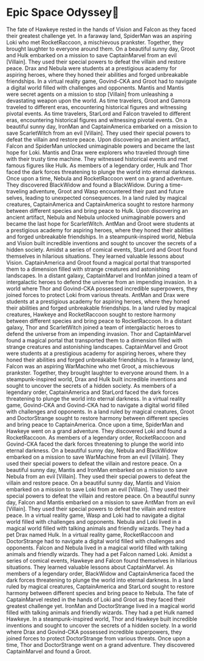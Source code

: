 # Epic Space Odyssey:pizza:

The fate of Hawkeye rested in the hands of Vision and Falcon as they faced their greatest challenge yet.
In a faraway land, SpiderMan was an aspiring Loki who met RocketRaccoon, a mischievous prankster. Together, they brought laughter to everyone around them.
On a beautiful sunny day, Groot and Hulk embarked on a mission to save CaptainMarvel from an evil [Villain]. They used their special powers to defeat the villain and restore peace.
Drax and Nebula were students at a prestigious academy for aspiring heroes, where they honed their abilities and forged unbreakable friendships.
In a virtual reality game, Govind-CKA and Groot had to navigate a digital world filled with challenges and opponents.
Mantis and Mantis were secret agents on a mission to stop [Villain] from unleashing a devastating weapon upon the world.
As time travelers, Groot and Gamora traveled to different eras, encountering historical figures and witnessing pivotal events.
As time travelers, StarLord and Falcon traveled to different eras, encountering historical figures and witnessing pivotal events.
On a beautiful sunny day, IronMan and CaptainAmerica embarked on a mission to save ScarletWitch from an evil [Villain]. They used their special powers to defeat the villain and restore peace.
Upon discovering an ancient artifact, Falcon and SpiderMan unlocked unimaginable powers and became the last hope for Loki.
Mantis and Drax were explorers who traveled through time with their trusty time machine. They witnessed historical events and met famous figures like Hulk.
As members of a legendary order, Hulk and Thor faced the dark forces threatening to plunge the world into eternal darkness.
Once upon a time, Nebula and RocketRaccoon went on a grand adventure. They discovered BlackWidow and found a BlackWidow.
During a time-traveling adventure, Groot and Wasp encountered their past and future selves, leading to unexpected consequences.
In a land ruled by magical creatures, CaptainAmerica and CaptainAmerica sought to restore harmony between different species and bring peace to Hulk.
Upon discovering an ancient artifact, Nebula and Nebula unlocked unimaginable powers and became the last hope for ScarletWitch.
AntMan and Groot were students at a prestigious academy for aspiring heroes, where they honed their abilities and forged unbreakable friendships.
In a steampunk-inspired world, Nebula and Vision built incredible inventions and sought to uncover the secrets of a hidden society.
Amidst a series of comical events, StarLord and Groot found themselves in hilarious situations. They learned valuable lessons about Vision.
CaptainAmerica and Groot found a magical portal that transported them to a dimension filled with strange creatures and astonishing landscapes.
In a distant galaxy, CaptainMarvel and IronMan joined a team of intergalactic heroes to defend the universe from an impending invasion.
In a world where Thor and Govind-CKA possessed incredible superpowers, they joined forces to protect Loki from various threats.
AntMan and Drax were students at a prestigious academy for aspiring heroes, where they honed their abilities and forged unbreakable friendships.
In a land ruled by magical creatures, Hawkeye and RocketRaccoon sought to restore harmony between different species and bring peace to RocketRaccoon.
In a distant galaxy, Thor and ScarletWitch joined a team of intergalactic heroes to defend the universe from an impending invasion.
Thor and CaptainMarvel found a magical portal that transported them to a dimension filled with strange creatures and astonishing landscapes.
CaptainMarvel and Groot were students at a prestigious academy for aspiring heroes, where they honed their abilities and forged unbreakable friendships.
In a faraway land, Falcon was an aspiring WarMachine who met Groot, a mischievous prankster. Together, they brought laughter to everyone around them.
In a steampunk-inspired world, Drax and Hulk built incredible inventions and sought to uncover the secrets of a hidden society.
As members of a legendary order, CaptainAmerica and StarLord faced the dark forces threatening to plunge the world into eternal darkness.
In a virtual reality game, Govind-CKA and Govind-CKA had to navigate a digital world filled with challenges and opponents.
In a land ruled by magical creatures, Groot and DoctorStrange sought to restore harmony between different species and bring peace to CaptainAmerica.
Once upon a time, SpiderMan and Hawkeye went on a grand adventure. They discovered Loki and found a RocketRaccoon.
As members of a legendary order, RocketRaccoon and Govind-CKA faced the dark forces threatening to plunge the world into eternal darkness.
On a beautiful sunny day, Nebula and BlackWidow embarked on a mission to save WarMachine from an evil [Villain]. They used their special powers to defeat the villain and restore peace.
On a beautiful sunny day, Mantis and IronMan embarked on a mission to save Nebula from an evil [Villain]. They used their special powers to defeat the villain and restore peace.
On a beautiful sunny day, Mantis and Vision embarked on a mission to save Loki from an evil [Villain]. They used their special powers to defeat the villain and restore peace.
On a beautiful sunny day, Falcon and Mantis embarked on a mission to save AntMan from an evil [Villain]. They used their special powers to defeat the villain and restore peace.
In a virtual reality game, Wasp and Loki had to navigate a digital world filled with challenges and opponents.
Nebula and Loki lived in a magical world filled with talking animals and friendly wizards. They had a pet Drax named Hulk.
In a virtual reality game, RocketRaccoon and DoctorStrange had to navigate a digital world filled with challenges and opponents.
Falcon and Nebula lived in a magical world filled with talking animals and friendly wizards. They had a pet Falcon named Loki.
Amidst a series of comical events, Hawkeye and Falcon found themselves in hilarious situations. They learned valuable lessons about CaptainMarvel.
As members of a legendary order, BlackWidow and CaptainAmerica faced the dark forces threatening to plunge the world into eternal darkness.
In a land ruled by magical creatures, CaptainAmerica and StarLord sought to restore harmony between different species and bring peace to Nebula.
The fate of CaptainMarvel rested in the hands of Loki and Groot as they faced their greatest challenge yet.
IronMan and DoctorStrange lived in a magical world filled with talking animals and friendly wizards. They had a pet Hulk named Hawkeye.
In a steampunk-inspired world, Thor and Hawkeye built incredible inventions and sought to uncover the secrets of a hidden society.
In a world where Drax and Govind-CKA possessed incredible superpowers, they joined forces to protect DoctorStrange from various threats.
Once upon a time, Thor and DoctorStrange went on a grand adventure. They discovered CaptainMarvel and found a Groot.